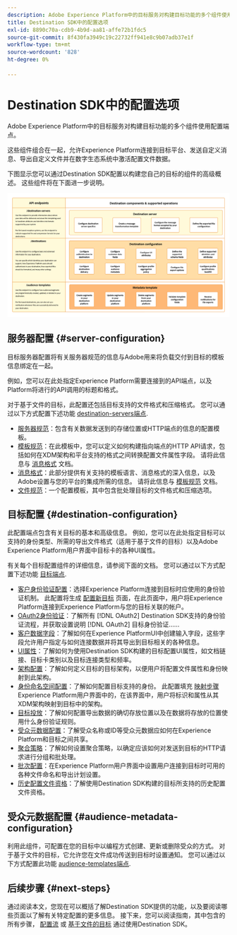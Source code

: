 ```yaml
---
description: Adobe Experience Platform中的目标服务对构建目标功能的多个组件使用配置端点。 了解这些组件如何组合使Experience Platform能够连接到目标合作伙伴、发送自定义消息并在数字生态系统中激活配置文件数据。
title: Destination SDK中的配置选项
exl-id: 8890c70a-cdb9-4b9d-aa81-affe72b1fdc5
source-git-commit: 8f430fa3949c19c22732ff941e8c9b07adb37e1f
workflow-type: tm+mt
source-wordcount: '828'
ht-degree: 0%

---
```


# Destination SDK中的配置选项

Adobe Experience Platform中的目标服务对构建目标功能的多个组件使用配置端点。

这些组件组合在一起，允许Experience Platform连接到目标平台、发送自定义消息、导出自定义文件并在数字生态系统中激活配置文件数据。

下图显示您可以通过Destination SDK配置以构建您自己的目标的组件的高级概述。 这些组件将在下面进一步说明。

![该图显示了Destination SDK组件、配置端点及其支持的操作。](../assets/functionality/destination-sdk-components-diagram.png)

## 服务器配置 {#server-configuration}

目标服务器配置将有关服务器规范的信息与Adobe用来将负载交付到目标的模板信息绑定在一起。

例如，您可以在此处指定Experience Platform需要连接到的API端点，以及Platform将进行的API调用的标题和格式。

对于基于文件的目标，此配置还包括目标支持的文件格式和压缩格式。 您可以通过以下方式配置下述功能 [destination-servers端点](../authoring-api/destination-server/create-destination-server.md).

* [服务器规范](destination-server/server-specs.md)：包含有关数据发送到的存储位置或HTTP端点的信息的配置模板。
* [模板规范](destination-server/templating-specs.md)：在此模板中，您可以定义如何构建指向端点的HTTP API请求，包括如何在XDM架构和平台支持的格式之间转换配置文件属性字段。 请将此信息与 [消息格式](destination-server/message-format.md) 文档。
* [消息格式](destination-server/message-format.md)：此部分提供有关支持的模板语言、消息格式的深入信息，以及Adobe设置与您的平台的集成所需的信息。 请将此信息与 [模板规范](destination-server/templating-specs.md) 文档。
* [文件规范](destination-server/file-formatting.md)：一个配置模板，其中包含批处理目标的文件格式和压缩选项。

## 目标配置 {#destination-configuration}

此配置端点包含有关目标的基本和高级信息。 例如，您可以在此处指定目标可以支持的身份类型、所需的导出文件格式（适用于基于文件的目标）以及Adobe Experience Platform用户界面中目标卡的各种UI属性。

有关每个目标配置组件的详细信息，请参阅下面的文档。 您可以通过以下方式配置下述功能 [目标端点](../authoring-api/destination-configuration/create-destination-configuration.md).

* [客户身份验证配置](destination-configuration/customer-authentication.md)：选择Experience Platform连接到目标时应使用的身份验证机制。 此配置将生成 [配置新目标](../../ui/connect-destination.md) 页面，在此页面中，用户将Experience Platform连接到Experience Platform与您的目标关联的帐户。
* [OAuth2身份验证](destination-configuration/oauth2-authorization.md)：了解所有 [!DNL OAuth2] Destination SDK支持的身份验证流程，并获取设置说明 [!DNL OAuth2] 目标身份验证……
* [客户数据字段](destination-configuration/customer-data-fields.md)：了解如何在Experience PlatformUI中创建输入字段，这些字段允许用户指定与如何连接数据并将其导出到目标相关的各种信息。
* [UI属性](destination-configuration/ui-attributes.md)：了解如何为使用Destination SDK构建的目标配置UI属性，如文档链接、目标卡类别以及目标连接类型和频率。
* [架构配置](destination-configuration/schema-configuration.md)：了解如何定义目标的目标架构，以便用户将配置文件属性和身份映射到此架构。
* [身份命名空间配置](destination-configuration/identity-namespace-configuration.md)：了解如何配置目标支持的身份。 此配置填充 [映射步骤](../../ui/activate-segment-streaming-destinations.md#mapping) Experience Platform用户界面中的，在该界面中，用户将标识和属性从其XDM架构映射到目标中的架构。
* [目标投放](destination-configuration/destination-delivery.md)：了解如何配置导出数据的确切存放位置以及在数据将存放的位置使用什么身份验证规则。
* [受众元数据配置](destination-configuration/audience-metadata-configuration.md)：了解受众名称或ID等受众元数据应如何在Experience Platform和目标之间共享。
* [聚合策略](destination-configuration/aggregation-policy.md)：了解如何设置聚合策略，以确定应该如何对发送到目标的HTTP请求进行分组和批处理。
* [批次配置](destination-configuration/batch-configuration.md)：在Experience Platform用户界面中设置用户连接到目标时可用的各种文件命名和导出计划设置。
* [历史配置文件资格](destination-configuration/historical-profile-qualifications.md)：了解使用Destination SDK构建的目标所支持的历史配置文件资格。

## 受众元数据配置 {#audience-metadata-configuration}

利用此组件，可配置在您的目标中以编程方式创建、更新或删除受众的方式。 对于基于文件的目标，它允许您在文件成功传送到目标时设置通知。 您可以通过以下方式配置此功能 [audience-templates端点](../metadata-api/create-audience-template.md).

## 后续步骤 {#next-steps}

通过阅读本文，您现在可以概括了解Destination SDK提供的功能，以及要阅读哪些页面以了解有关特定配置的更多信息。 接下来，您可以阅读指南，其中包含的所有步骤， [配置流](../guides/configure-destination-instructions.md) 或 [基于文件的目标](../guides/configure-file-based-destination-instructions.md) 通过使用Destination SDK。
